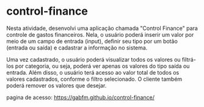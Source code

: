 # control-finance
Nesta atividade, desenvolvi uma aplicação chamada "Control Finance" para controle de gastos financeiros. 
Nela, o usuário poderá inserir um valor por meio de um campo de entrada (input), definir seu tipo por um botão (entrada ou saída) e cadastrar a informação no sistema.

Uma vez cadastrado, o usuário poderá visualizar todos os valores ou filtrá-los por categoria, ou seja, poderá ver apenas os valores do tipo saída ou entrada. 
Além disso, o usuário terá acesso ao valor total de todos os valores cadastrados, conforme o filtro selecionado. O cliente também poderá remover os valores que desejar.


pagina de acesso:
https://gabfm.github.io/control-finance/
